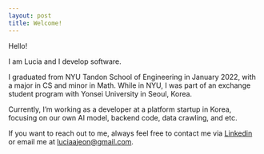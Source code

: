 ```yaml
---
layout: post
title: Welcome!
---
```


Hello!

I am Lucia and I develop software.

I graduated from NYU Tandon School of Engineering in January 2022, with a major in CS and minor in Math. While in NYU, I was part of an exchange student program with Yonsei University in Seoul, Korea.

Currently, I’m working as a developer at a platform startup in Korea, focusing on our own AI model, backend code, data crawling, and etc.

If you want to reach out to me, always feel free to contact me via [Linkedin](https://www.linkedin.com/in/luciajeon/) or email me at <span style="color: #90a959"> luciaajeon@gmail.com</span>.


